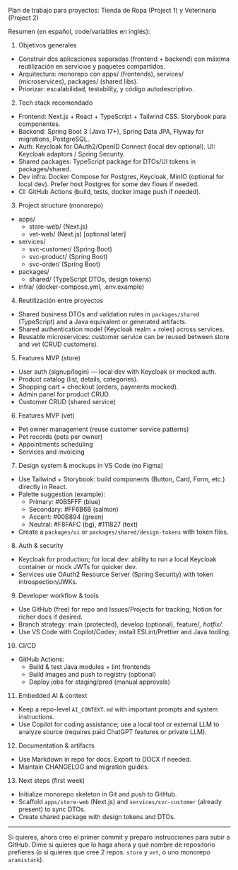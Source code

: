 Plan de trabajo para proyectos: Tienda de Ropa (Project 1) y Veterinaria (Project 2)

Resumen (en español, code/variables en inglés):

1) Objetivos generales
- Construir dos aplicaciones separadas (frontend + backend) con máxima reutilización en servicios y paquetes compartidos.
- Arquitectura: monorepo con apps/ (frontends), services/ (microservices), packages/ (shared libs).
- Priorizar: escalabilidad, testability, y código autodescriptivo.

2) Tech stack recomendado
- Frontend: Next.js + React + TypeScript + Tailwind CSS. Storybook para componentes.
- Backend: Spring Boot 3 (Java 17+), Spring Data JPA, Flyway for migrations, PostgreSQL.
- Auth: Keycloak for OAuth2/OpenID Connect (local dev optional). UI: Keycloak adaptors / Spring Security.
- Shared packages: TypeScript package for DTOs/UI tokens in packages/shared.
- Dev infra: Docker Compose for Postgres, Keycloak, MinIO (optional for local dev). Prefer host Postgres for some dev flows if needed.
- CI: GitHub Actions (build, tests, docker image push if needed).

3) Project structure (monorepo)
- apps/
  - store-web/ (Next.js)
  - vet-web/ (Next.js) [optional later]
- services/
  - svc-customer/ (Spring Boot)
  - svc-product/ (Spring Boot)
  - svc-order/ (Spring Boot)
- packages/
  - shared/ (TypeScript DTOs, design tokens)
- infra/ (docker-compose.yml, .env.example)

4) Reutilización entre proyectos
- Shared business DTOs and validation rules in `packages/shared` (TypeScript) and a Java equivalent or generated artifacts.
- Shared authentication model (Keycloak realm + roles) across services.
- Reusable microservices: customer service can be reused between store and vet (CRUD customers).

5) Features MVP (store)
- User auth (signup/login) — local dev with Keycloak or mocked auth.
- Product catalog (list, details, categories).
- Shopping cart + checkout (orders, payments mocked).
- Admin panel for product CRUD.
- Customer CRUD (shared service)

6) Features MVP (vet)
- Pet owner management (reuse customer service patterns)
- Pet records (pets per owner)
- Appointments scheduling
- Services and invoicing

7) Design system & mockups in VS Code (no Figma)
- Use Tailwind + Storybook: build components (Button, Card, Form, etc.) directly in React.
- Palette suggestion (example):
  - Primary: #0B5FFF (blue)
  - Secondary: #FF6B6B (salmon)
  - Accent: #00B894 (green)
  - Neutral: #F8FAFC (bg), #111827 (text)
- Create a `packages/ui` or `packages/shared/design-tokens` with token files.

8) Auth & security
- Keycloak for production; for local dev: ability to run a local Keycloak container or mock JWTs for quicker dev.
- Services use OAuth2 Resource Server (Spring Security) with token introspection/JWKs.

9) Developer workflow & tools
- Use GitHub (free) for repo and Issues/Projects for tracking; Notion for richer docs if desired.
- Branch strategy: main (protected), develop (optional), feature/*, hotfix/*.
- Use VS Code with Copilot/Codex; install ESLint/Prettier and Java tooling.

10) CI/CD
- GitHub Actions:
  - Build & test Java modules + lint frontends
  - Build images and push to registry (optional)
  - Deploy jobs for staging/prod (manual approvals)

11) Embedded AI & context
- Keep a repo-level `AI_CONTEXT.md` with important prompts and system instructions.
- Use Copilot for coding assistance; use a local tool or external LLM to analyze source (requires paid ChatGPT features or private LLM).

12) Documentation & artifacts
- Use Markdown in repo for docs. Export to DOCX if needed.
- Maintain CHANGELOG and migration guides.

13) Next steps (first week)
- Initialize monorepo skeleton in Git and push to GitHub.
- Scaffold `apps/store-web` (Next.js) and `services/svc-customer` (already present) to sync DTOs.
- Create shared package with design tokens and DTOs.

---

Si quieres, ahora creo el primer commit y preparo instrucciones para subir a GitHub. Dime si quieres que lo haga ahora y qué nombre de repositorio prefieres (o si quieres que cree 2 repos: `store` y `vet`, o uno monorepo `aramistack`).
